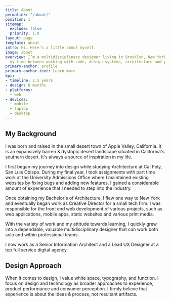 ```yaml
---
title: About
permalink: "/about/"
position: 1
sitemap:
  exclude: false
  priority: 1.0
layout: page
template: about
intro: Hi. Here's a little about myself.
image: about
overview: I’m a multidisciplinary designer living in Brooklyn, New York — I divide
  my time between working with code, design systems, architecture and photography.
primary-anchor: profile
primary-anchor-text: Learn more
kpi:
- timeline: 2.5 years
- design: 8 months
- platforms:
  - web
- devices:
  - mobile
  - laptop
  - desktop
---
```


## My Background
I was born and raised in the small desert town of Apple Valley, California. It is an expansively barren & dystopic desert landscape situated in California's southern desert. It's always a source of inspiration in my life.

<!-- ![Apple Valley - Sunset ](https://source.unsplash.com/-yghAF5_OrQ/){:class="image"} -->

I first began my journey into design while studying Architecture at Cal Poly, San Luis Obispo. During my final year, I took assignments with part time work at the University Admissions Office where I maintained existing websites by fixing bugs and adding new features. I gained a considerable amount of experience that I needed to step into the industry.

Once obtaining my Bachelor's of Architecture, I flew one way to New York and eventually began work as Creative Director for a small tech firm. I was responsible for the front end web development of various projects, such as web applications, mobile apps, static websites and various print media.

With the variety of work and my attitude towards learning, I quickly grew into a dependable, valuable multidisciplinary designer that can work both solo and within professional teams.

I now work as a Senior Information Architect and a Lead UX Designer at a top full service digital agency.

## Design Approach
When it comes to design, I value white space, typography, and function. I focus on design and technology as broader approaches to experience, product performance and consumer perception. I firmly believe that experience is about the ideas & process, not resultant artifacts.

<!-- ![Bryan Colosky - Self Portrait ](/dist/images/portrait.jpg){:class="image"} -->
